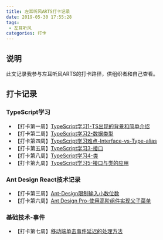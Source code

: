 ```yaml
---
title: 左耳听风ARTS打卡记录
date: 2019-05-30 17:55:28
tags:
 - 左耳听风
categories: 打卡
---
```

## 说明
此文记录我参与左耳听风ARTS的打卡路径，供组织者和自己查看。

## 打卡记录
### TypeScript学习
- 【打卡第一周】[TypeScript学习1-TS出现的背景和简单介绍](/2019/05/07/TypeScript学习1-TS出现的背景和简单介绍/)
- 【打卡第二周】[TypeScript学习2-数据类型](/2019/05/17/TypeScript学习2-数据类型/)
- 【打卡第四周】[TypeScript学习难点-Interface-vs-Type-alias](/2019/05/30/TypeScript学习难点-Interface-vs-Type-alias/)
- 【打卡第五周】[TypeScript学习3-接口](/2019/06/04/TypeScript学习3-接口/)
- 【打卡第八周】[TypeScript学习4-类](/2019/06/29/TypeScript学习4-类/)
- 【打卡第九周】[TypeScript学习5-接口与类的应用](/2019/07/18/TypeScript学习5-接口与类的应用/)


### Ant Design React技术记录
- 【打卡第三周】[Ant-Design限制输入小数位数](/2019/05/23/Ant-Design限制输入小数位数/)
- 【打卡第六周】[Ant Design Pro-使用高阶组件实现父子菜单](/2019/06/16/Ant-Design-Pro-使用高阶组件实现父子菜单/)

### 基础技术-事件
- 【打卡第七周】[移动端单击事件延迟的处理方法](/2019/06/24/移动端单击事件延迟的处理方法/)
